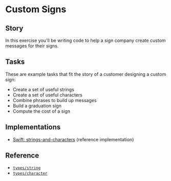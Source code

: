 # Custom Signs

## Story

In this exercise you'll be writing code to help a sign company create custom messages for their signs.

## Tasks

These are example tasks that fit the story of a customer designing a custom sign:

- Create a set of useful strings
- Create a set of useful characters
- Combine phrases to build up messages
- Build a graduation sign
- Compute the cost of a sign

## Implementations


- [Swift: strings-and-characters][implementation-swift] (reference implementation)

## Reference

- [`types/string`][types-string]
- [`types/character`][types-character]

[types-string]: ../types/string.md
[types-character]: ../types/character.md
[implementation-swift]: ../../languages/swift/exercises/concept/strings-and-characters/.docs/instructions.md

